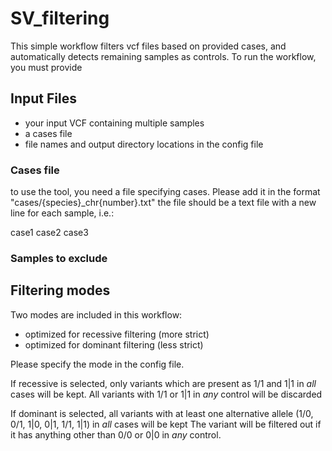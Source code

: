 # SV_filtering

This simple workflow filters vcf files based on provided cases, and automatically detects remaining samples as controls.
To run the workflow, you must provide

## Input Files 
* your input VCF containing multiple samples
* a cases file
* file names and output directory locations in the config file

### Cases file

to use the tool, you need a file specifying cases.
Please add it in the format "cases/{species}_chr{number}.txt"
the file should be a text file with a new line for each sample, i.e.:

case1
case2
case3

### Samples to exclude

## Filtering modes

Two modes are included in this workflow: 

- optimized for recessive filtering (more strict) 
- optimized for dominant filtering (less strict) 

Please specify the mode in the config file.

If recessive is selected, only variants which are present as 1/1 and 1|1 in *all* cases will be kept. 
All variants with 1/1 or 1|1 in *any* control will be discarded

If dominant is selected, all variants with at least one alternative allele (1/0, 0/1, 1|0, 0|1, 1/1, 1|1) in *all* cases will be kept
The variant will be filtered out if it has anything other than 0/0 or 0|0 in *any* control.
